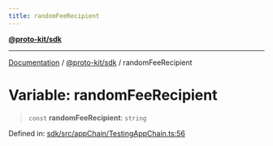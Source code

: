 ```yaml
---
title: randomFeeRecipient
---
```


[**@proto-kit/sdk**](../README.md)

***

[Documentation](../../../README.md) / [@proto-kit/sdk](../README.md) / randomFeeRecipient

# Variable: randomFeeRecipient

> `const` **randomFeeRecipient**: `string`

Defined in: [sdk/src/appChain/TestingAppChain.ts:56](https://github.com/proto-kit/framework/blob/28efa802e3737fc3b77339148b307ef7246f3ef1/packages/sdk/src/appChain/TestingAppChain.ts#L56)
